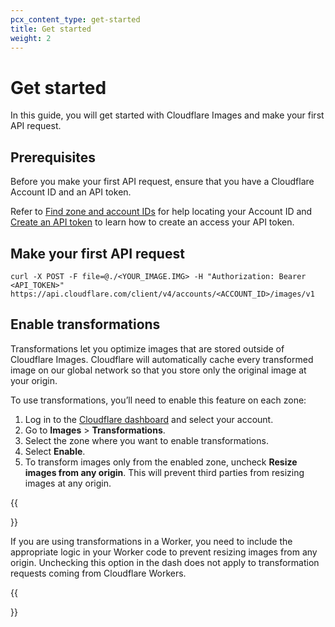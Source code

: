 ```yaml
---
pcx_content_type: get-started
title: Get started
weight: 2
---
```


# Get started

In this guide, you will get started with Cloudflare Images and make your first API request. 

## Prerequisites

Before you make your first API request, ensure that you have a Cloudflare Account ID and an API token. 

Refer to [Find zone and account IDs](/fundamentals/setup/find-account-and-zone-ids/) for help locating your Account ID and [Create an API token](/fundamentals/api/get-started/create-token/) to learn how to create an access your API token.

## Make your first API request

```curl
curl -X POST -F file=@./<YOUR_IMAGE.IMG> -H "Authorization: Bearer <API_TOKEN>" https://api.cloudflare.com/client/v4/accounts/<ACCOUNT_ID>/images/v1
```

## Enable transformations

Transformations let you optimize images that are stored outside of Cloudflare Images. Cloudflare will automatically cache every transformed image on our global network so that you store only the original image at your origin.

To use transformations, you’ll need to enable this feature on each zone:

1. Log in to the [Cloudflare dashboard](https://dash.cloudflare.com/login) and select your account.
2. Go to **Images** > **Transformations**.
3. Select the zone where you want to enable transformations.
4. Select **Enable**.
5. To transform images only from the enabled zone, uncheck **Resize images from any origin**. This will prevent third parties from resizing images at any origin.

{{<Aside type="note">}}

If you are using transformations in a Worker, you need to include the appropriate logic in your Worker code to prevent resizing images from any origin. Unchecking this option in the dash does not apply to transformation requests coming from Cloudflare Workers.

{{</Aside>}}
